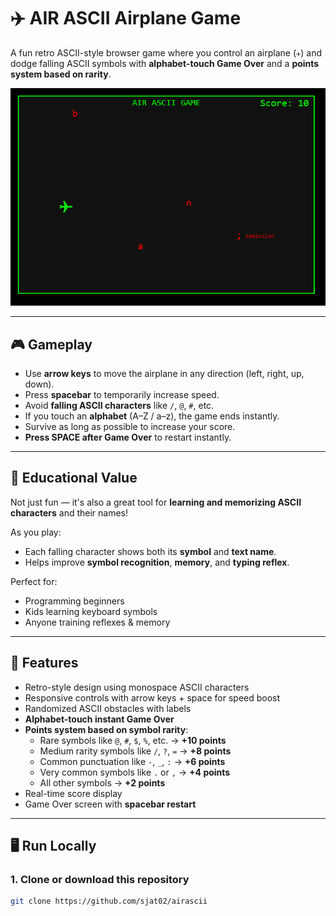# ✈️ AIR ASCII Airplane Game

A fun retro ASCII-style browser game where you control an airplane (`✈`) and dodge falling ASCII symbols with **alphabet-touch Game Over** and a **points system based on rarity**.

<img src="./airascii.png" alt="AIR ASCII Game Screenshot" width="600"/>

---

## 🎮 Gameplay

- Use **arrow keys** to move the airplane in any direction (left, right, up, down).
- Press **spacebar** to temporarily increase speed.
- Avoid **falling ASCII characters** like `/`, `@`, `#`, etc.
- If you touch an **alphabet** (A–Z / a–z), the game ends instantly.
- Survive as long as possible to increase your score.
- **Press SPACE after Game Over** to restart instantly.

---

## 🧠 Educational Value

Not just fun — it's also a great tool for **learning and memorizing ASCII characters** and their names!

As you play:
- Each falling character shows both its **symbol** and **text name**.
- Helps improve **symbol recognition**, **memory**, and **typing reflex**.

Perfect for:
- Programming beginners  
- Kids learning keyboard symbols  
- Anyone training reflexes & memory

---

## 🧩 Features

- Retro-style design using monospace ASCII characters
- Responsive controls with arrow keys + space for speed boost
- Randomized ASCII obstacles with labels
- **Alphabet-touch instant Game Over**
- **Points system based on symbol rarity**:
  - Rare symbols like `@`, `#`, `$`, `%`, etc. → **+10 points**
  - Medium rarity symbols like `/`, `?`, `=` → **+8 points**
  - Common punctuation like `-`, `_`, `:` → **+6 points**
  - Very common symbols like `.` or `,` → **+4 points**
  - All other symbols → **+2 points**
- Real-time score display
- Game Over screen with **spacebar restart**

---

## 🖥️ Run Locally

### 1. Clone or download this repository
```bash
git clone https://github.com/sjat02/airascii
